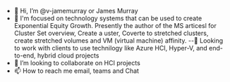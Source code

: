 - 👋 Hi, I’m @v-jamemurray or James Murray
- 👀 I'm focused on technology systems that can be used to create Exponential Equity Growth.  Presently the author of the MS articesl for Cluster Set overview, Create a uster, Coverte to stretched clusters, create stretched volumes and VM (virtual machine) affinity.
--🌱 Looking to work with clients to use technilogy like Azure HCI, Hyper-V, and end-to-end, hybrid cloud projects  
- 💞️ I’m looking to collaborate on HCI projects
- 📫 How to reach me email, teams and Chat

<!---
v-jamemurray/v-jamemurray is a ✨ special ✨ repository because its `README.md` (this file) appears on your GitHub profile.
You can click the Preview link to take a look at your changes.
--->
